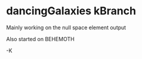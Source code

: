 # dancingGalaxies kBranch
Mainly working on the null space element output 

Also started on BEHEMOTH

-K
